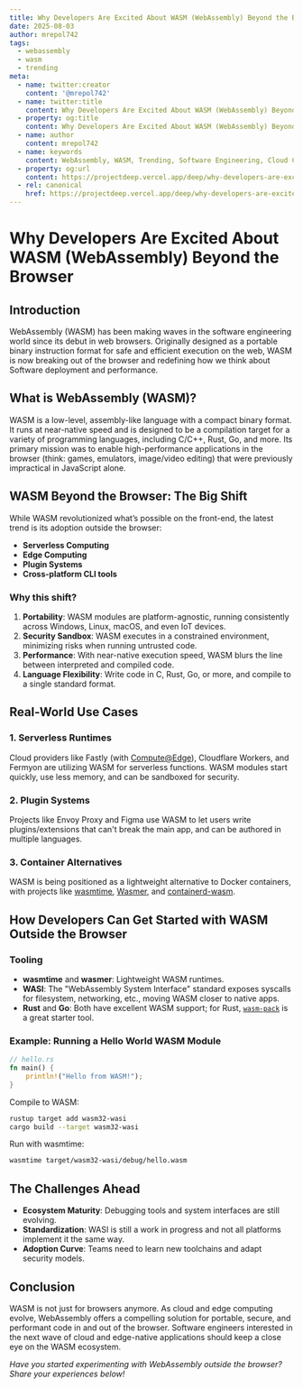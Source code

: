 ```yaml
---
title: Why Developers Are Excited About WASM (WebAssembly) Beyond the Browser
date: 2025-08-03
author: mrepol742
tags:
  - webassembly
  - wasm
  - trending
meta:
  - name: twitter:creator
    content: '@mrepol742'
  - name: twitter:title
    content: Why Developers Are Excited About WASM (WebAssembly) Beyond the Browser
  - property: og:title
    content: Why Developers Are Excited About WASM (WebAssembly) Beyond the Browser
  - name: author
    content: mrepol742
  - name: keywords
    content: WebAssembly, WASM, Trending, Software Engineering, Cloud Computing, Edge Computing, Programming Languages, Performance
  - property: og:url
    content: https://projectdeep.vercel.app/deep/why-developers-are-excited-about-wasm-webassembly-beyond-the-browser/
  - rel: canonical
    href: https://projectdeep.vercel.app/deep/why-developers-are-excited-about-wasm-webassembly-beyond-the-browser/
---
```


# Why Developers Are Excited About WASM (WebAssembly) Beyond the Browser

## Introduction

WebAssembly (WASM) has been making waves in the software engineering world since its debut in web browsers. Originally designed as a portable binary instruction format for safe and efficient execution on the web, WASM is now breaking out of the browser and redefining how we think about Software deployment and performance.

## What is WebAssembly (WASM)?

WASM is a low-level, assembly-like language with a compact binary format. It runs at near-native speed and is designed to be a compilation target for a variety of programming languages, including C/C++, Rust, Go, and more. Its primary mission was to enable high-performance applications in the browser (think: games, emulators, image/video editing) that were previously impractical in JavaScript alone.

## WASM Beyond the Browser: The Big Shift

While WASM revolutionized what’s possible on the front-end, the latest trend is its adoption outside the browser:

- **Serverless Computing**
- **Edge Computing**
- **Plugin Systems**
- **Cross-platform CLI tools**

### Why this shift?

1. **Portability**: WASM modules are platform-agnostic, running consistently across Windows, Linux, macOS, and even IoT devices.
2. **Security Sandbox**: WASM executes in a constrained environment, minimizing risks when running untrusted code.
3. **Performance**: With near-native execution speed, WASM blurs the line between interpreted and compiled code.
4. **Language Flexibility**: Write code in C, Rust, Go, or more, and compile to a single standard format.

## Real-World Use Cases

### 1. Serverless Runtimes
Cloud providers like Fastly (with [Compute@Edge](https://developer.fastly.com/learning/compute/wasm/)), Cloudflare Workers, and Fermyon are utilizing WASM for serverless functions. WASM modules start quickly, use less memory, and can be sandboxed for security.

### 2. Plugin Systems
Projects like Envoy Proxy and Figma use WASM to let users write plugins/extensions that can't break the main app, and can be authored in multiple languages.

### 3. Container Alternatives
WASM is being positioned as a lightweight alternative to Docker containers, with projects like [wasmtime](https://github.com/bytecodealliance/wasmtime), [Wasmer](https://wasmer.io/), and [containerd-wasm](https://github.com/containerd/runwasi).

## How Developers Can Get Started with WASM Outside the Browser

### Tooling
- **wasmtime** and **wasmer**: Lightweight WASM runtimes.
- **WASI**: The "WebAssembly System Interface" standard exposes syscalls for filesystem, networking, etc., moving WASM closer to native apps.
- **Rust** and **Go**: Both have excellent WASM support; for Rust, [`wasm-pack`](https://rustwasm.github.io/wasm-pack/) is a great starter tool.

### Example: Running a Hello World WASM Module

```rust
// hello.rs
fn main() {
    println!("Hello from WASM!");
}
```

Compile to WASM:

```sh
rustup target add wasm32-wasi
cargo build --target wasm32-wasi
```

Run with wasmtime:

```sh
wasmtime target/wasm32-wasi/debug/hello.wasm
```

## The Challenges Ahead

- **Ecosystem Maturity**: Debugging tools and system interfaces are still evolving.
- **Standardization**: WASI is still a work in progress and not all platforms implement it the same way.
- **Adoption Curve**: Teams need to learn new toolchains and adapt security models.

## Conclusion

WASM is not just for browsers anymore. As cloud and edge computing evolve, WebAssembly offers a compelling solution for portable, secure, and performant code in and out of the browser. Software engineers interested in the next wave of cloud and edge-native applications should keep a close eye on the WASM ecosystem.

*Have you started experimenting with WebAssembly outside the browser? Share your experiences below!*
